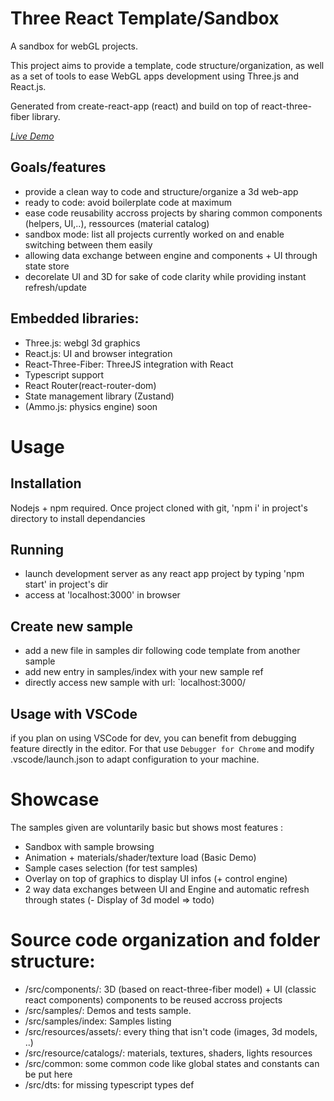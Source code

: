# Three React Template/Sandbox
A sandbox for webGL projects.

This project aims to provide a template, code structure/organization, as well as a set of tools to ease WebGL apps development using Three.js and React.js.

Generated from create-react-app (react) and build on top of react-three-fiber library.

*[Live Demo](https://etienne1911.github.io/three-react-template/)*

## Goals/features
- provide a clean way to code and structure/organize a 3d web-app
- ready to code: avoid boilerplate code at maximum
- ease code reusability accross projects by sharing common components (helpers, UI,..), ressources (material catalog)
- sandbox mode: list all projects currently worked on and enable switching between them easily
- allowing data exchange between engine and components + UI through state store
- decorelate UI and 3D for sake of code clarity while providing instant refresh/update

## Embedded libraries:
- Three.js: webgl 3d graphics
- React.js: UI and browser integration
- React-Three-Fiber: ThreeJS integration with React
- Typescript support
- React Router(react-router-dom)
- State management library (Zustand)
- (Ammo.js: physics engine) soon

# Usage

## Installation

Nodejs + npm required. 
Once project cloned with git, 'npm i' in project's directory to install dependancies

## Running

- launch development server as any react app project by typing 'npm start' in project's dir
- access at 'localhost:3000' in browser

## Create new sample 

- add a new file in samples dir following code template from another sample
- add new entry in samples/index with your new sample ref
- directly access new sample with url: `localhost:3000/<SampleName>

## Usage with VSCode
if you plan on using VSCode for dev, you can benefit from debugging feature directly in the editor.
For that use `Debugger for Chrome` and modify .vscode/launch.json to adapt configuration to your machine.

# Showcase
The samples given are voluntarily basic but shows most features :
- Sandbox with sample browsing
- Animation + materials/shader/texture load (Basic Demo)
- Sample cases selection (for test samples)
- Overlay on top of graphics to display UI infos (+ control engine)
- 2 way data exchanges between UI and Engine and automatic refresh through states
(- Display of 3d model => todo)

# Source code organization and folder structure:

- /src/components/: 3D (based on react-three-fiber model) + UI (classic react components) components to be reused accross projects 
- /src/samples/: Demos and tests sample.
- /src/samples/index: Samples listing 
- /src/resources/assets/: every thing that isn't code (images, 3d models, ..)
- /src/resource/catalogs/: materials, textures, shaders, lights resources
- /src/common: some common code like global states and constants can be put here
- /src/dts: for missing typescript types def

